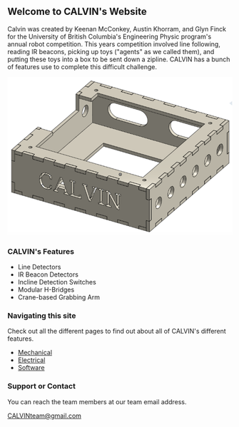 ## Welcome to CALVIN's Website

Calvin was created by Keenan McConkey, Austin Khorram, and Glyn Finck for the University of British Columbia's Engineering Physic program's annual robot competition. This years competition involved line following, reading IR beacons, picking up toys ("agents" as we called them), and putting these toys into a box to be sent down a zipline. CALVIN has a bunch of features use to complete this difficult challenge.

![TINAH Box](images/tinah_box.png)

### CALVIN's Features

* Line Detectors
* IR Beacon Detectors
* Incline Detection Switches
* Modular H-Bridges
* Crane-based Grabbing Arm

### Navigating this site

Check out all the different pages to find out about all of CALVIN's different features.

* [Mechanical](mechanical.md)
* [Electrical](electrical.md)
* [Software](software.md)

### Support or Contact

You can reach the team members at our team email address.

CALVINteam@gmail.com
